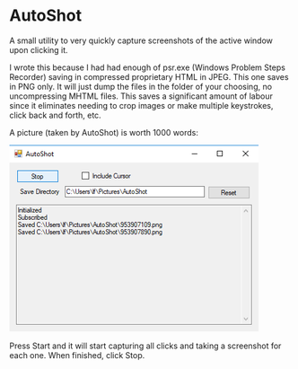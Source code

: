 # AutoShot

A small utility to very quickly capture screenshots of the active window
upon clicking it.

I wrote this because I had had enough of psr.exe (Windows Problem Steps
Recorder) saving in compressed proprietary HTML in JPEG. This one saves
in PNG only. It will just dump the files in the folder of your choosing,
no uncompressing MHTML files. This saves a significant amount of labour
since it eliminates needing to crop images or make multiple keystrokes,
click back and forth, etc.

A picture (taken by AutoShot) is worth 1000 words:

![Main Screen](MainScreen.png)

Press Start and it will start capturing all clicks and taking a
screenshot for each one. When finished, click Stop.
